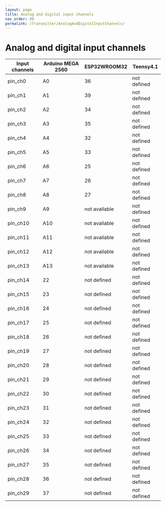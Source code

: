 ```yaml
---
layout: page
title: Analog and digital input channels
nav_order: 99
permalink: /Transmitter/AnalogAndDigitalInputChannels/
---
```


# Analog and digital input channels

Input channels | Arduino MEGA 2560 | ESP32WROOM32 | Teensy4.1
-------- | -------- | -------- | --------
pin_ch0 | A0 | 36 | not defined
pin_ch1 | A1 | 39 | not defined
pin_ch2 | A2 | 34 | not defined
pin_ch3 | A3 | 35 | not defined
pin_ch4 | A4 | 32 | not defined
pin_ch5 | A5 | 33 | not defined
pin_ch6 | A6 | 25 | not defined
pin_ch7 | A7 | 26 | not defined
pin_ch8 | A8 | 27 | not defined
pin_ch9 | A9 | not available | not defined
pin_ch10 | A10 | not available | not defined
pin_ch11 | A11 | not available | not defined
pin_ch12 | A12 | not available | not defined
pin_ch13 | A13 | not available | not defined
pin_ch14 | 22 | not defined | not defined
pin_ch15 | 23 | not defined | not defined
pin_ch16 | 24 | not defined | not defined
pin_ch17 | 25 | not defined | not defined
pin_ch18 | 26 | not defined | not defined
pin_ch19 | 27 | not defined | not defined
pin_ch20 | 28 | not defined | not defined
pin_ch21 | 29 | not defined | not defined
pin_ch22 | 30 | not defined | not defined
pin_ch23 | 31 | not defined | not defined
pin_ch24 | 32 | not defined | not defined
pin_ch25 | 33 | not defined | not defined
pin_ch26 | 34 | not defined | not defined
pin_ch27 | 35 | not defined | not defined
pin_ch28 | 36 | not defined | not defined
pin_ch29 | 37 | not defined | not defined
